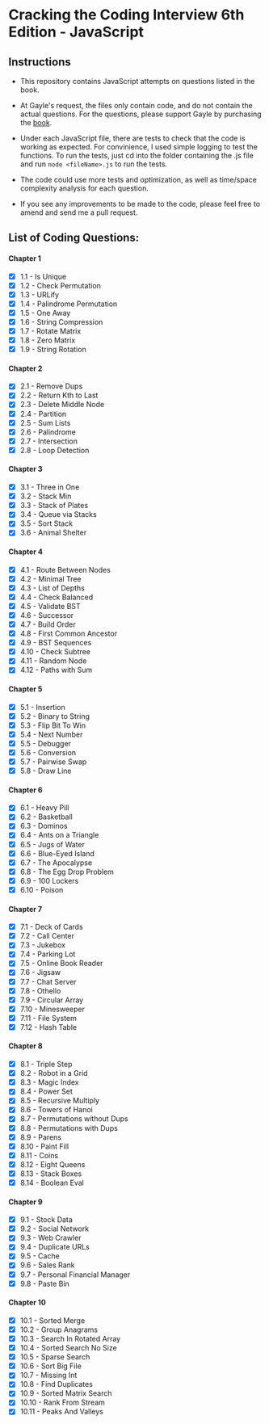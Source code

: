 # Cracking the Coding Interview 6th Edition - JavaScript

## Instructions

- This repository contains JavaScript attempts on questions listed in the book.

- At Gayle's request, the files only contain code, and do not contain the actual questions. For the questions, please support Gayle by purchasing the [book](https://www.amazon.com/Cracking-Coding-Interview-Programming-Questions/dp/0984782850).

- Under each JavaScript file, there are tests to check that the code is working as expected. For convinience, I used simple logging to test the functions. To run the tests, just cd into the folder containing the .js file and run `node <fileName>.js` to run the tests.

- The code could use more tests and optimization, as well as time/space complexity analysis for each question.

- If you see any improvements to be made to the code, please feel free to amend and send me a pull request.

## List of Coding Questions:

#### Chapter 1 
- [x] 1.1 - Is Unique
- [x] 1.2 - Check Permutation
- [x] 1.3 - URLify
- [x] 1.4 - Palindrome Permutation
- [x] 1.5 - One Away
- [x] 1.6 - String Compression
- [x] 1.7 - Rotate Matrix
- [x] 1.8 - Zero Matrix
- [x] 1.9 - String Rotation 

#### Chapter 2 
- [x] 2.1 - Remove Dups
- [x] 2.2 - Return Kth to Last
- [x] 2.3 - Delete Middle Node
- [x] 2.4 - Partition
- [x] 2.5 - Sum Lists
- [x] 2.6 - Palindrome
- [x] 2.7 - Intersection
- [x] 2.8 - Loop Detection

#### Chapter 3 
- [x] 3.1 - Three in One
- [x] 3.2 - Stack Min
- [x] 3.3 - Stack of Plates
- [x] 3.4 - Queue via Stacks
- [x] 3.5 - Sort Stack
- [x] 3.6 - Animal Shelter

#### Chapter 4
- [x] 4.1 - Route Between Nodes
- [x] 4.2 - Minimal Tree
- [x] 4.3 - List of Depths
- [x] 4.4 - Check Balanced
- [x] 4.5 - Validate BST
- [x] 4.6 - Successor
- [x] 4.7 - Build Order
- [x] 4.8 - First Common Ancestor
- [x] 4.9 - BST Sequences
- [x] 4.10 - Check Subtree
- [x] 4.11 - Random Node
- [x] 4.12 - Paths with Sum

#### Chapter 5
- [x] 5.1 - Insertion
- [x] 5.2 - Binary to String
- [x] 5.3 - Flip Bit To Win
- [x] 5.4 - Next Number
- [x] 5.5 - Debugger
- [x] 5.6 - Conversion
- [x] 5.7 - Pairwise Swap
- [x] 5.8 - Draw Line

#### Chapter 6
- [x] 6.1 - Heavy Pill
- [x] 6.2 - Basketball
- [x] 6.3 - Dominos
- [x] 6.4 - Ants on a Triangle
- [x] 6.5 - Jugs of Water
- [x] 6.6 - Blue-Eyed Island
- [x] 6.7 - The Apocalypse
- [x] 6.8 - The Egg Drop Problem
- [x] 6.9 - 100 Lockers
- [x] 6.10 - Poison

#### Chapter 7
- [x] 7.1 - Deck of Cards
- [x] 7.2 - Call Center
- [x] 7.3 - Jukebox
- [x] 7.4 - Parking Lot
- [x] 7.5 - Online Book Reader
- [x] 7.6 - Jigsaw
- [x] 7.7 - Chat Server
- [x] 7.8 - Othello
- [x] 7.9 - Circular Array
- [x] 7.10 - Minesweeper
- [x] 7.11 - File System
- [x] 7.12 - Hash Table

#### Chapter 8
- [x] 8.1 - Triple Step
- [x] 8.2 - Robot in a Grid
- [x] 8.3 - Magic Index
- [x] 8.4 - Power Set
- [x] 8.5 - Recursive Multiply
- [x] 8.6 - Towers of Hanoi
- [x] 8.7 - Permutations without Dups
- [x] 8.8 - Permutations with Dups
- [x] 8.9 - Parens
- [x] 8.10 - Paint Fill
- [x] 8.11 - Coins
- [x] 8.12 - Eight Queens
- [x] 8.13 - Stack Boxes
- [x] 8.14 - Boolean Eval

#### Chapter 9
- [x] 9.1 - Stock Data
- [x] 9.2 - Social Network
- [x] 9.3 - Web Crawler
- [x] 9.4 - Duplicate URLs
- [x] 9.5 - Cache
- [x] 9.6 - Sales Rank
- [x] 9.7 - Personal Financial Manager
- [x] 9.8 - Paste Bin

#### Chapter 10
- [x] 10.1 - Sorted Merge
- [x] 10.2 - Group Anagrams
- [x] 10.3 - Search In Rotated Array
- [x] 10.4 - Sorted Search No Size
- [x] 10.5 - Sparse Search
- [x] 10.6 - Sort Big File
- [x] 10.7 - Missing Int
- [x] 10.8 - Find Duplicates
- [x] 10.9 - Sorted Matrix Search
- [x] 10.10 - Rank From Stream
- [x] 10.11 - Peaks And Valleys
